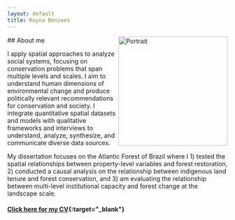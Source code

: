 ```yaml
---
layout: default
title: Rayna Benzeev
---
```


<img align="right" src='content/img/portrait_2021_crop.png' width='250' alt='Portrait'>
## About me

I apply spatial approaches to analyze social systems, focusing on conservation problems that span multiple levels and scales. I aim to understand human dimensions of environmental change and produce politically relevant recommendations for conservation and society. I integrate quantitative spatial datasets and models with qualitative frameworks and interviews to understand, analyze, synthesize, and communicate diverse data sources. 

My dissertation focuses on the Atlantic Forest of Brazil where I 1) tested the spatial relationships between property-level variables and forest restoration, 2) conducted a causal analysis on the relationship between indigenous land tenure and forest conservation, and 3) am evaluating the relationship between multi-level institutional capacity and forest change at the landscape scale.

#### [Click here for my CV](content/img/Benzeev_CV_2021.pdf){:target="_blank"}

